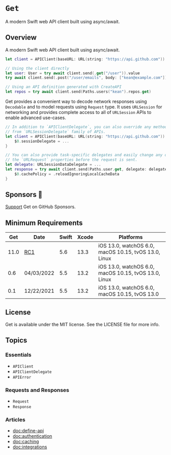 # ``Get``

A modern Swift web API client built using async/await.

## Overview

A modern Swift web API client built using async/await.

```swift
let client = APIClient(baseURL: URL(string: "https://api.github.com"))

// Using the client directly
let user: User = try await client.send(.get("/user")).value
try await client.send(.post("/user/emails", body: ["kean@example.com"]))

// Using an API definition generated with CreateAPI
let repos = try await client.send(Paths.users("kean").repos.get)
```

Get provides a convenient way to decode network responses using `Decodable` and to model requests using `Request` type. It uses `URLSession` for networking and provides complete access to all of `URLSession` APIs to enable advanced use-cases.

```swift
// In addition to `APIClientDelegate`, you can also override any methods
// from `URLSessionDelegate` family of APIs.
let client = APIClient(baseURL: URL(string: "https://api.github.com")) {
    $0.sessionDelegate = ...
}

// You can also provide task-specific delegates and easily change any of
// the `URLRequest` properties before the request is sent.
let delegate: URLSessionDataDelegate = ...
let response = try await client.send(Paths.user.get, delegate: delegate) {
    $0.cachePolicy = .reloadIgnoringLocalCacheData
}
```

## Sponsors 💖

[Support](https://github.com/sponsors/kean) Get on GitHub Sponsors.

## Minimum Requirements

| Get | Date       | Swift | Xcode | Platforms                                            |
|-----|------------|-------|-------|------------------------------------------------------|
| 11.0 | [RC1](https://github.com/kean/get/releases/tag/1.0.0-rc.1) | 5.6   | 13.3 | iOS 13.0, watchOS 6.0, macOS 10.15, tvOS 13.0, Linux |
| 0.6 | 04/03/2022 | 5.5   | 13.2  | iOS 13.0, watchOS 6.0, macOS 10.15, tvOS 13.0, Linux |
| 0.1 | 12/22/2021 | 5.5   | 13.2  | iOS 13.0, watchOS 6.0, macOS 10.15, tvOS 13.0        |

## License

Get is available under the MIT license. See the LICENSE file for more info.

## Topics

### Essentials

- ``APIClient``
- ``APIClientDelegate``
- ``APIError``

### Requests and Responses

- ``Request``
- ``Response``

### Articles

- <doc:define-api>
- <doc:authentication>
- <doc:caching>
- <doc:integrations>
